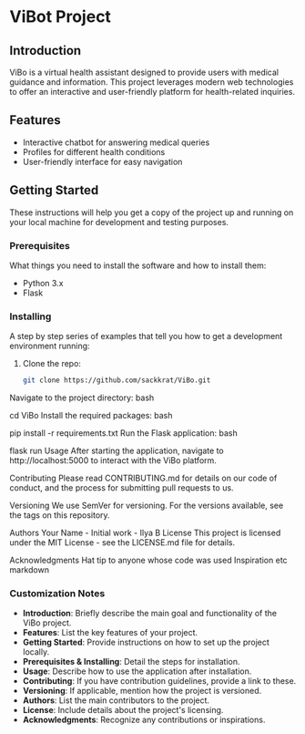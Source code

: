 # ViBot Project

## Introduction
ViBo is a virtual health assistant designed to provide users with medical guidance and information. This project leverages modern web technologies to offer an interactive and user-friendly platform for health-related inquiries.

## Features
- Interactive chatbot for answering medical queries
- Profiles for different health conditions
- User-friendly interface for easy navigation

## Getting Started

These instructions will help you get a copy of the project up and running on your local machine for development and testing purposes.

### Prerequisites
What things you need to install the software and how to install them:
- Python 3.x
- Flask

### Installing
A step by step series of examples that tell you how to get a development environment running:

1. Clone the repo:
   ```bash
   git clone https://github.com/sackkrat/ViBo.git
Navigate to the project directory:
bash

cd ViBo
Install the required packages:
bash

pip install -r requirements.txt
Run the Flask application:
bash

flask run
Usage
After starting the application, navigate to http://localhost:5000 to interact with the ViBo platform.

Contributing
Please read CONTRIBUTING.md for details on our code of conduct, and the process for submitting pull requests to us.

Versioning
We use SemVer for versioning. For the versions available, see the tags on this repository.

Authors
Your Name - Initial work - Ilya B
License
This project is licensed under the MIT License - see the LICENSE.md file for details.

Acknowledgments
Hat tip to anyone whose code was used
Inspiration
etc
markdown

### Customization Notes
- **Introduction**: Briefly describe the main goal and functionality of the ViBo project.
- **Features**: List the key features of your project.
- **Getting Started**: Provide instructions on how to set up the project locally.
- **Prerequisites & Installing**: Detail the steps for installation.
- **Usage**: Describe how to use the application after installation.
- **Contributing**: If you have contribution guidelines, provide a link to these.
- **Versioning**: If applicable, mention how the project is versioned.
- **Authors**: List the main contributors to the project.
- **License**: Include details about the project's licensing.
- **Acknowledgments**: Recognize any contributions or inspirations.
